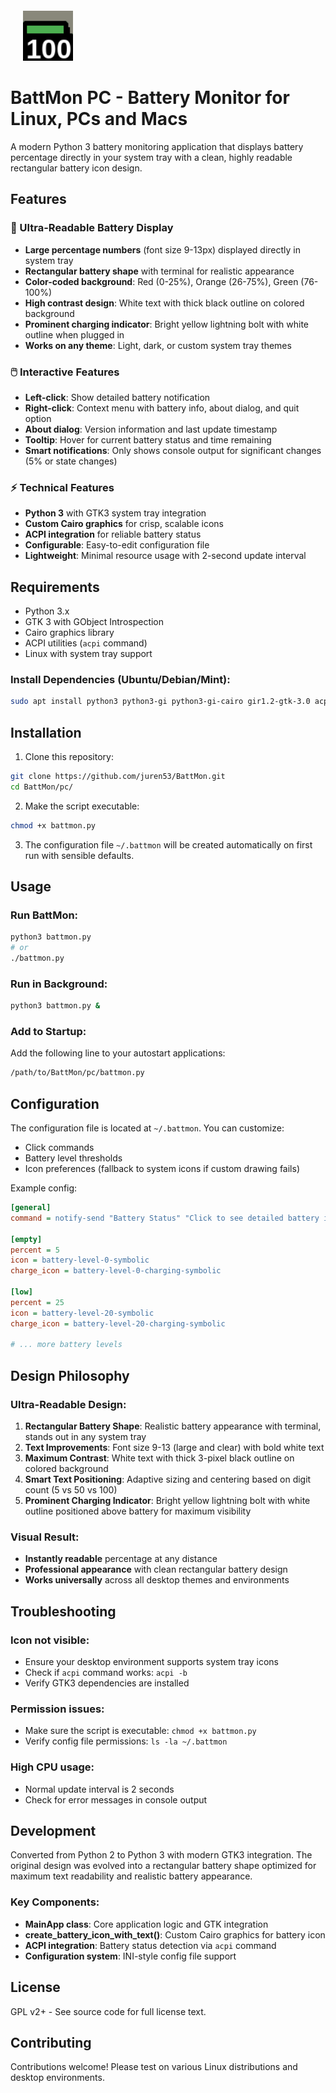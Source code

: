 
<div align="left" style="margin-top: 20px; margin-left: 20px;">
<img src="Images/battery_cycle_demo.gif" alt="BattMon Battery Cycle Animation" width="80" height="80">
</div>

# BattMon PC - Battery Monitor for Linux, PCs and Macs

A modern Python 3 battery monitoring application that displays battery percentage directly in your system tray with a clean, highly readable rectangular battery icon design.

## Features

### 🔋 Ultra-Readable Battery Display
- **Large percentage numbers** (font size 9-13px) displayed directly in system tray
- **Rectangular battery shape** with terminal for realistic appearance
- **Color-coded background**: Red (0-25%), Orange (26-75%), Green (76-100%)
- **High contrast design**: White text with thick black outline on colored background
- **Prominent charging indicator**: Bright yellow lightning bolt with white outline when plugged in
- **Works on any theme**: Light, dark, or custom system tray themes

### 🖱️ Interactive Features
- **Left-click**: Show detailed battery notification
- **Right-click**: Context menu with battery info, about dialog, and quit option
- **About dialog**: Version information and last update timestamp
- **Tooltip**: Hover for current battery status and time remaining
- **Smart notifications**: Only shows console output for significant changes (5% or state changes)

### ⚡ Technical Features
- **Python 3** with GTK3 system tray integration
- **Custom Cairo graphics** for crisp, scalable icons
- **ACPI integration** for reliable battery status
- **Configurable**: Easy-to-edit configuration file
- **Lightweight**: Minimal resource usage with 2-second update interval

## Requirements

- Python 3.x
- GTK 3 with GObject Introspection
- Cairo graphics library
- ACPI utilities (`acpi` command)
- Linux with system tray support

### Install Dependencies (Ubuntu/Debian/Mint):
```bash
sudo apt install python3 python3-gi python3-gi-cairo gir1.2-gtk-3.0 acpi
```

## Installation

1. Clone this repository:
```bash
git clone https://github.com/juren53/BattMon.git
cd BattMon/pc/
```

2. Make the script executable:
```bash
chmod +x battmon.py
```

3. The configuration file `~/.battmon` will be created automatically on first run with sensible defaults.

## Usage

### Run BattMon:
```bash
python3 battmon.py
# or
./battmon.py
```

### Run in Background:
```bash
python3 battmon.py &
```

### Add to Startup:
Add the following line to your autostart applications:
```bash
/path/to/BattMon/pc/battmon.py
```

## Configuration

The configuration file is located at `~/.battmon`. You can customize:
- Click commands
- Battery level thresholds
- Icon preferences (fallback to system icons if custom drawing fails)

Example config:
```ini
[general]
command = notify-send "Battery Status" "Click to see detailed battery information"

[empty]
percent = 5
icon = battery-level-0-symbolic
charge_icon = battery-level-0-charging-symbolic

[low]
percent = 25
icon = battery-level-20-symbolic
charge_icon = battery-level-20-charging-symbolic

# ... more battery levels
```

## Design Philosophy

### Ultra-Readable Design:
1. **Rectangular Battery Shape**: Realistic battery appearance with terminal, stands out in any system tray
2. **Text Improvements**: Font size 9-13 (large and clear) with bold white text
3. **Maximum Contrast**: White text with thick 3-pixel black outline on colored background
4. **Smart Text Positioning**: Adaptive sizing and centering based on digit count (5 vs 50 vs 100)
5. **Prominent Charging Indicator**: Bright yellow lightning bolt with white outline positioned above battery for maximum visibility

### Visual Result:
- **Instantly readable** percentage at any distance
- **Professional appearance** with clean rectangular battery design
- **Works universally** across all desktop themes and environments

## Troubleshooting

### Icon not visible:
- Ensure your desktop environment supports system tray icons
- Check if `acpi` command works: `acpi -b`
- Verify GTK3 dependencies are installed

### Permission issues:
- Make sure the script is executable: `chmod +x battmon.py`
- Verify config file permissions: `ls -la ~/.battmon`

### High CPU usage:
- Normal update interval is 2 seconds
- Check for error messages in console output

## Development

Converted from Python 2 to Python 3 with modern GTK3 integration. The original design was evolved into a rectangular battery shape optimized for maximum text readability and realistic battery appearance.

### Key Components:
- **MainApp class**: Core application logic and GTK integration
- **create_battery_icon_with_text()**: Custom Cairo graphics for battery icon
- **ACPI integration**: Battery status detection via `acpi` command
- **Configuration system**: INI-style config file support

## License

GPL v2+ - See source code for full license text.

## Contributing

Contributions welcome! Please test on various Linux distributions and desktop environments.
